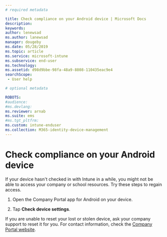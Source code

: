 ```yaml
---
# required metadata

title: Check compliance on your Android device | Microsoft Docs
description:
keywords:
author: lenewsad
ms.author: lanewsad
manager: dougeby
ms.date: 05/28/2019
ms.topic: article
ms.service: microsoft-intune
ms.subservice: end-user
ms.technology:
ms.assetid: d98d9bbe-98fa-48a9-8808-110435eac9e4
searchScope:
 - User help

# optional metadata

ROBOTS:  
#audience:
#ms.devlang:
ms.reviewer: arnab
ms.suite: ems
#ms.tgt_pltfrm:
ms.custom: intune-enduser
ms.collection: M365-identity-device-management
---
```


# Check compliance on your Android device

If your device hasn't checked in with Intune in a while, you might not be able to access your company or school resources. Try these steps to regain access.  

1. Open the Company Portal app for Android on your device.  

2. Tap **Check device settings**.   

If you are unable to reset your lost or stolen device, ask your company support to reset it for you. For contact information, check the [Company Portal website](https://go.microsoft.com/fwlink/?linkid=2010980).  
